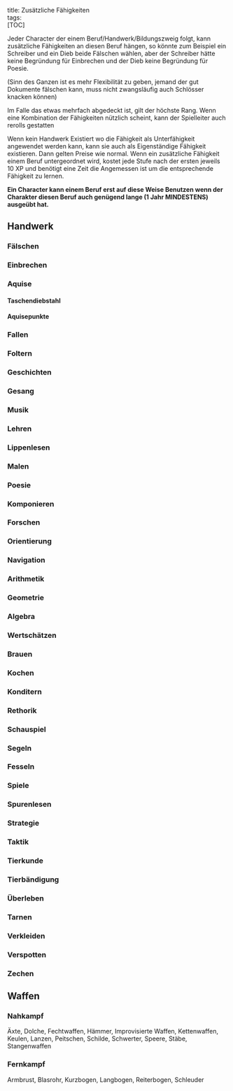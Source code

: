 title: Zusätzliche Fähigkeiten  
tags:   
[TOC]  

Jeder Character der einem Beruf/Handwerk/Bildungszweig folgt, kann zusätzliche Fähigkeiten an diesen Beruf hängen, so könnte zum Beispiel ein Schreiber und ein Dieb beide Fälschen wählen, aber der Schreiber hätte keine Begründung für Einbrechen und der Dieb keine Begründung für Poesie.

(Sinn des Ganzen ist es mehr Flexibilität zu geben, jemand der gut Dokumente fälschen kann, muss nicht zwangsläufig auch Schlösser knacken können)

Im Falle das etwas mehrfach abgedeckt ist, gilt der höchste Rang. Wenn eine Kombination der Fähigkeiten nützlich scheint, kann der Spielleiter auch rerolls gestatten

Wenn kein Handwerk Existiert wo die Fähigkeit als Unterfähigkeit angewendet werden kann, kann sie auch als Eigenständige Fähigkeit existieren. Dann gelten Preise wie normal. Wenn ein zusätzliche Fähigkeit einem Beruf untergeordnet wird, kostet jede Stufe nach der ersten jeweils 10 XP und benötigt eine Zeit die Angemessen ist um die entsprechende Fähigkeit zu lernen. 

**Ein Character kann einem Beruf erst auf diese Weise Benutzen wenn der Charakter diesen Beruf auch genügend lange (1 Jahr MINDESTENS) ausgeübt hat.**







## Handwerk

### Fälschen

### Einbrechen

### Aquise

#### Taschendiebstahl

#### Aquisepunkte

### Fallen

### Foltern

### Geschichten

### Gesang

### Musik

### Lehren

### Lippenlesen

### Malen

### Poesie

### Komponieren

### Forschen

### Orientierung

### Navigation

### Arithmetik

### Geometrie

### Algebra

### Wertschätzen

### Brauen

### Kochen

### Konditern

### Rethorik

### Schauspiel

### Segeln

### Fesseln

### Spiele

### Spurenlesen

### Strategie

### Taktik

### Tierkunde

### Tierbändigung

### Überleben

### Tarnen

### Verkleiden

### Verspotten

### Zechen



## Waffen

### Nahkampf

Äxte, Dolche, Fechtwaffen, Hämmer, Improvisierte Waffen, Kettenwaffen, Keulen, Lanzen, Peitschen, Schilde, Schwerter, Speere, Stäbe, Stangenwaffen

### Fernkampf

Armbrust, Blasrohr, Kurzbogen, Langbogen, Reiterbogen, Schleuder



